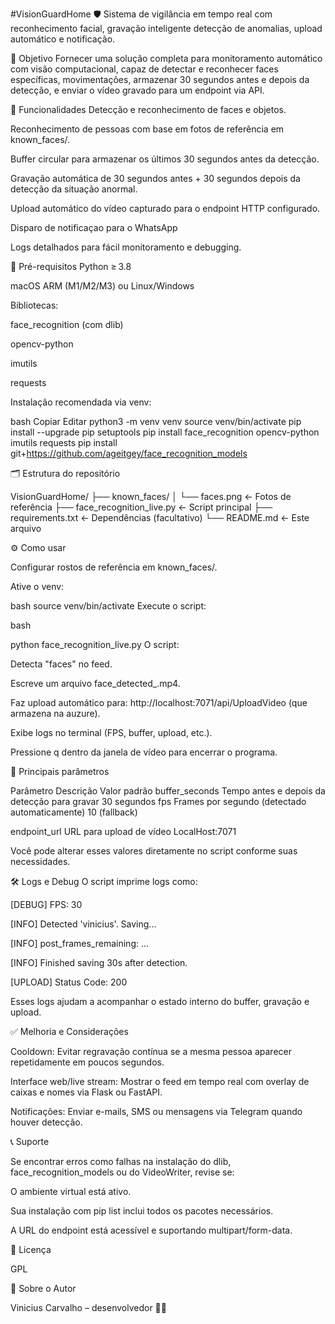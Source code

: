 #VisionGuardHome 🛡️
Sistema de vigilância em tempo real com reconhecimento facial, gravação inteligente detecção de anomalias, upload automático e notificação.

🎯 Objetivo
Fornecer uma solução completa para monitoramento automático com visão computacional, capaz de detectar e reconhecer faces específicas, movimentações, armazenar 30 segundos antes e depois da detecção, e enviar o vídeo gravado para um endpoint via API.

🧩 Funcionalidades
Detecção e reconhecimento de faces e objetos.

Reconhecimento de pessoas com base em fotos de referência em known_faces/.

Buffer circular para armazenar os últimos 30 segundos antes da detecção.

Gravação automática de 30 segundos antes + 30 segundos depois da detecção da situação anormal.

Upload automático do vídeo capturado para o endpoint HTTP configurado.

Disparo de notificaçao para o WhatsApp

Logs detalhados para fácil monitoramento e debugging.

🚀 Pré-requisitos
Python ≥ 3.8

macOS ARM (M1/M2/M3) ou Linux/Windows

Bibliotecas:

face_recognition (com dlib)

opencv-python

imutils

requests

Instalação recomendada via venv:

bash
Copiar
Editar
python3 -m venv venv
source venv/bin/activate
pip install --upgrade pip setuptools
pip install face_recognition opencv-python imutils requests
pip install git+https://github.com/ageitgey/face_recognition_models

🗂️ Estrutura do repositório


VisionGuardHome/
├── known_faces/
│   └── faces.png        ← Fotos de referência
├── face_recognition_live.py ← Script principal
├── requirements.txt        ← Dependências (facultativo)
└── README.md               ← Este arquivo

⚙️ Como usar

Configurar rostos de referência em known_faces/.

Ative o venv:

bash
source venv/bin/activate
Execute o script:

bash

python face_recognition_live.py
O script:

Detecta "faces" no feed.

Escreve um arquivo face_detected_<timestamp>.mp4.

Faz upload automático para: http://localhost:7071/api/UploadVideo (que armazena na auzure).

Exibe logs no terminal (FPS, buffer, upload, etc.).

Pressione q dentro da janela de vídeo para encerrar o programa.

📌 Principais parâmetros

Parâmetro	Descrição	Valor padrão
buffer_seconds	Tempo antes e depois da detecção para gravar	30 segundos
fps	Frames por segundo (detectado automaticamente)	10 (fallback)

endpoint_url	URL para upload de vídeo	LocalHost:7071

Você pode alterar esses valores diretamente no script conforme suas necessidades.

🛠️ Logs e Debug
O script imprime logs como:

[DEBUG] FPS: 30

[INFO] Detected 'vinicius'. Saving...

[INFO] post_frames_remaining: ...

[INFO] Finished saving 30s after detection.

[UPLOAD] Status Code: 200

Esses logs ajudam a acompanhar o estado interno do buffer, gravação e upload.

✅ Melhoria e Considerações

Cooldown: Evitar regravação contínua se a mesma pessoa aparecer repetidamente em poucos segundos.

Interface web/live stream: Mostrar o feed em tempo real com overlay de caixas e nomes via Flask ou FastAPI.

Notificações: Enviar e-mails, SMS ou mensagens via Telegram quando houver detecção.

📞 Suporte

Se encontrar erros como falhas na instalação do dlib, face_recognition_models ou do VideoWriter, revise se:

O ambiente virtual está ativo.

Sua instalação com pip list inclui todos os pacotes necessários.

A URL do endpoint está acessível e suportando multipart/form-data.

📄 Licença

GPL

👤 Sobre o Autor

Vinicius Carvalho – desenvolvedor 👨‍💻

